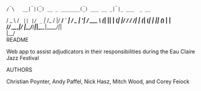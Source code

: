      _       _  _               _           _             
    / \   __| |(_) __ _ _______(_) ___ __ _| |_ ___  _ __ 
   / _ \ / _` || |/ _` |_  /_  / |/ __/ _` | __/ _ \| '__|
  / ___ \ (_| || | (_| |/ / / /| | (_| (_| | || (_) | |   
 /_/   \_\__,_|/ |\__,_/___/___|_|\___\__,_|\__\___/|_|   
             |__/        
README

  Web app to assist adjudicators in their responsibilities during the Eau Claire Jazz Festival

AUTHORS

  Christian Poynter, Andy Paffel, Nick Hasz, Mitch Wood, and Corey Feiock
